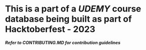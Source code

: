 # This is a part of a *UDEMY* course database being built as part of Hacktoberfest - 2023

***Refer to CONTRIBUTING.MD for contribution guidelines***

